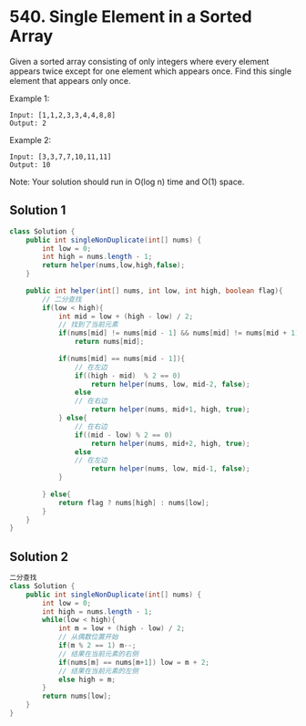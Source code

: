 # 540. Single Element in a Sorted Array

Given a sorted array consisting of only integers where every element appears twice except for one element which appears once. Find this single element that appears only once.

Example 1:
```
Input: [1,1,2,3,3,4,4,8,8]
Output: 2
```
Example 2:
```
Input: [3,3,7,7,10,11,11]
Output: 10
```
Note: Your solution should run in O(log n) time and O(1) space.

## Solution 1
``` java
class Solution {
    public int singleNonDuplicate(int[] nums) {
        int low = 0;
        int high = nums.length - 1;
        return helper(nums,low,high,false);
    }
    
    public int helper(int[] nums, int low, int high, boolean flag){
        // 二分查找
        if(low < high){
            int mid = low + (high - low) / 2;
            // 找到了当前元素
            if(nums[mid] != nums[mid - 1] && nums[mid] != nums[mid + 1])
                return nums[mid];
            
            if(nums[mid] == nums[mid - 1]){
                // 在左边
                if((high - mid)  % 2 == 0)
                    return helper(nums, low, mid-2, false);
                else
                // 在右边
                    return helper(nums, mid+1, high, true);
            } else{
                // 在右边
                if((mid - low) % 2 == 0)
                    return helper(nums, mid+2, high, true);
                else
                // 在左边
                    return helper(nums, low, mid-1, false);
            }
            
        } else{
            return flag ? nums[high] : nums[low];
        }
    }
}
```

## Solution 2
``` java
二分查找
class Solution {
    public int singleNonDuplicate(int[] nums) {
        int low = 0;
        int high = nums.length - 1;
        while(low < high){
            int m = low + (high - low) / 2;
            // 从偶数位置开始
            if(m % 2 == 1) m--;
            // 结果在当前元素的右侧
            if(nums[m] == nums[m+1]) low = m + 2;
            // 结果在当前元素的左侧
            else high = m;
        }
        return nums[low];
    }
}
```